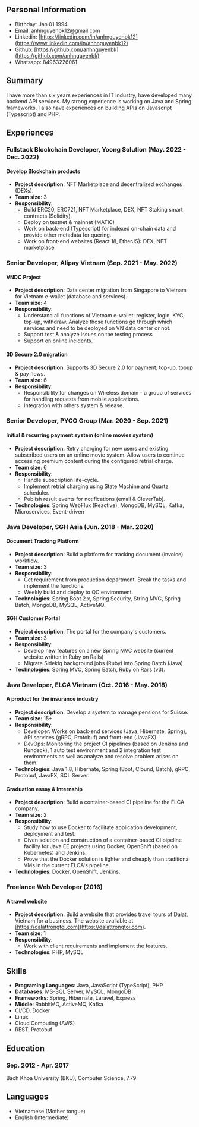 ## Personal Information

- Birthday: Jan 01 1994
- Email: anhnguyenbk12@gmail.com
- Linkedin: [https://linkedin.com/in/anhnguyenbk12](https://www.linkedin.com/in/anhnguyenbk12)
- Github: [https://github.com/anhnguyenbk](https://github.com/anhnguyenbk)
- Whatsapp: 84963226061

## Summary

I have more than six years experiences in IT industry, have developed many backend API services. My strong experience is working on Java and Spring frameworks. I also have experiences on building APIs on Javascript (Typescript) and PHP.

## Experiences

### Fullstack Blockchain Developer, Yoong Solution (May. 2022 - Dec. 2022)

#### Develop Blockchain products

- **Project description**: NFT Marketplace and decentralized exchanges (DEXs).
- **Team size**: 3
- **Responsibility**:
    * Build ERC20, ERC721, NFT Marketplace, DEX, NFT Staking smart contracts (Solidity).
    * Deploy on testnet & mainnet (MATIC)  
    * Work on back-end (Typescript) for indexed on-chain data and provide other metadata for quering.
    * Work on front-end websites (React 18, EtherJS): DEX, NFT marketplace.

### Senior Developer, Alipay Vietnam (Sep. 2021 - May. 2022)

#### VNDC Project

- **Project description**: Data center migration from Singapore to Vietnam for Vietnam e-wallet (database and services).
- **Team size**: 4
- **Responsibility**:
    * Understand all functions of Vietnam e-wallet: register, login, KYC, top-up, withdraw. Analyze those functions go through which services and need to be deployed on VN data center or not.
    * Support test & analyze issues on the testing process  
    * Support on online incidents.

#### 3D Secure 2.0 migration

- **Project description**: Supports 3D Secure 2.0 for payment, top-up, topup & pay flows.
- **Team size**: 6
- **Responsibility**:
    * Responsibility for changes on Wireless domain - a group of services for handling requests from mobile applications.
    * Integration with others system & release.

### Senior Developer, PYCO Group (Mar. 2020 - Sep. 2021)

#### Initial & recurring payment system (online movies system)

- **Project description**: Retry charging for new users and existing subscribed users on an online movie system. Allow users to continue accessing premium content during the configured retrial charge.
- **Team size**: 6
- **Responsibility**:
    - Handle subscription life-cycle.
    - Implement retrial charging using State Machine and Quartz scheduler.
    - Publish result events for notifications (email & CleverTab).
- **Technologies**: Spring WebFlux (Reactive), MongoDB, MySQL, Kafka, Microservices, Event-driven

### Java Developer, SGH Asia (Jun. 2018 - Mar. 2020)

#### Document Tracking Platform

- **Project description**: Build a platform for tracking document (invoice) workflow.
- **Team size**: 3
- **Responsibility**:
    * Get requirement from production department. Break the tasks and implement the functions.
    * Weekly build and deploy to QC environment.
- **Technologies**: Spring Boot 2.x, Spring Security, String MVC, Spring Batch, MongoDB, MySQL, ActiveMQ.

#### SGH Customer Portal

- **Project description**: The portal for the company's customers.
- **Team size**: 3
- **Responsibility**:
    * Develop new features on a new Spring MVC website (current website written in Ruby on Rails)
    * Migrate Sidekiq background jobs (Ruby) into Spring Batch (Java)
- **Technologies**: Spring MVC, Spring Batch, Ruby on Rails (v3).

### Java Developer, ELCA Vietnam (Oct. 2016 - May. 2018)

#### A product for the insurance industry

- **Project description**: Develop a system to manage pensions for Suisse.
- **Team size**: 15+
- **Responsibility**:
    * Developer: Works on back-end services (Java, Hibernate, Spring), API services (gRPC, Protobuf) and front-end (JavaFX).
    * DevOps: Monitoring the project CI pipelines (based on Jenkins and Rundeck), 1 auto test environment and 2 integration test environments as well as analyze and resolve problem arises on them.
- **Technologies**: Java 1.8, Hibernate, Spring (Boot, Clound, Batch), gRPC, Protobuf, JavaFX, SQL Server.

#### Graduation essay & Internship

- **Project description**: Build a container-based CI pipeline for the ELCA company.
- **Team size**: 2
- **Responsibility**:
    * Study how to use Docker to facilitate application development, deployment and test.
    * Given solution and construction of a container-based CI pipeline facility for Java EE projects using Docker, OpenShift (based on Kubernetes) and Jenkins.
    * Prove that the Docker solution is lighter and cheaply than traditional VMs in the current ELCA's pipeline.
- **Technologies**: Docker, OpenShift, Jenkins.

### Freelance Web Developer (2016)

#### A travel website

- **Project description**: Build a website that provides travel tours of Dalat, Vietnam for a business. The website available at [https://dalattrongtoi.com](https://dalattrongtoi.com).
- **Team size**: 1
- **Responsibility**:
    * Work with client requirements and implement the features.
- **Technologies**: PHP, MySQL

## Skills

- **Programing Languages**: Java, JavaScript (TypeScript), PHP
- **Databases**: MS-SQL Server, MySQL, MongoDB
- **Frameworks**: Spring, Hibernate, Laravel, Express
- **Middle**: RabbitMQ, ActiveMQ, Kafka
- CI/CD, Docker
- Linux
- Cloud Computing (AWS)
- REST, Protobuf

## Education

### Sep. 2012 - Apr. 2017
Bach Khoa University (BKU), Computer Science, 7.79

## Languages
- Vietnamese (Mother tongue)
- English (Intermediate)

